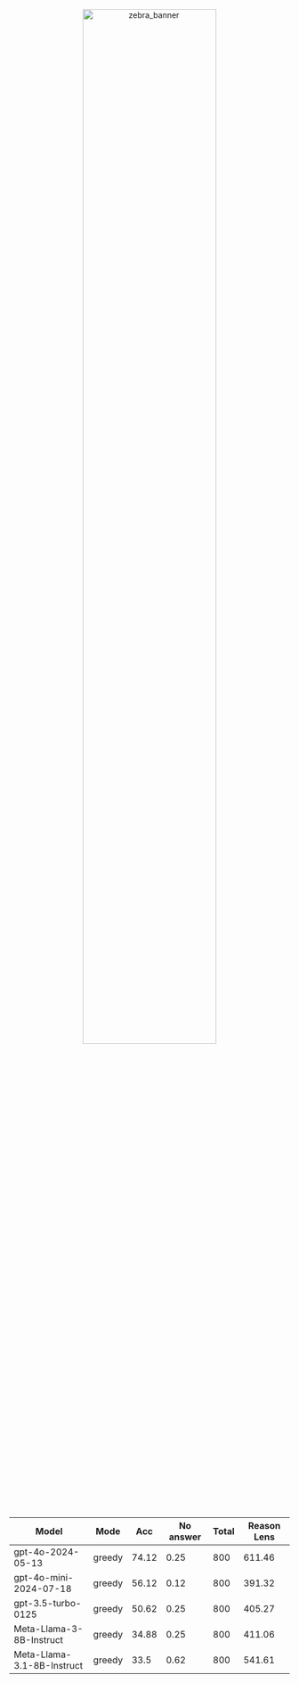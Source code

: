 
<div style="text-align: center;">
  <img src="https://github.com/user-attachments/assets/4666e72d-4202-4283-8e78-e5ce2b030dcf" alt="zebra_banner" style="width: 69%;" />
</div>


|           Model            |  Mode  |  Acc  |  No answer  |  Total  |  Reason Lens  |
|----------------------------|--------|-------|-------------|---------|---------------|
|     gpt-4o-2024-05-13      | greedy | 74.12 |    0.25     |   800   |    611.46     |
|   gpt-4o-mini-2024-07-18   | greedy | 56.12 |    0.12     |   800   |    391.32     |
|     gpt-3.5-turbo-0125     | greedy | 50.62 |    0.25     |   800   |    405.27     |
|  Meta-Llama-3-8B-Instruct  | greedy | 34.88 |    0.25     |   800   |    411.06     |
| Meta-Llama-3.1-8B-Instruct | greedy | 33.5  |    0.62     |   800   |    541.61     |